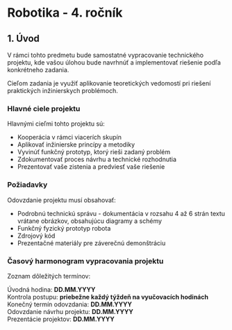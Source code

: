 
# Robotika - 4. ročník

## 1. Úvod

V rámci tohto predmetu bude samostatné vypracovanie technického projektu, kde vašou úlohou bude navrhnúť a implementovať riešenie podľa konkrétneho zadania.

Cieľom zadania je využiť aplikovanie teoretických vedomostí pri riešení praktických inžinierskych problémoch.

### Hlavné ciele projektu

Hlavnými cieľmi tohto projektu sú:

* Kooperácia v rámci viacerích skupín
* Aplikovať inžinierske princípy a metodiky
* Vyvinúť funkčný prototyp, ktorý rieši zadaný problém
* Zdokumentovať proces návrhu a technické rozhodnutia
* Prezentovať vaše zistenia a predviesť vaše riešenie

### Požiadavky

Odovzdanie projektu musí obsahovať:

* Podrobnú technickú správu - dokumentácia v rozsahu 4 až 6 strán textu vrátane obrázkov, obsahujúcu diagramy a schémy
* Funkčný fyzický prototyp robota
* Zdrojový kód
* Prezentačné materiály pre záverečnú demonštráciu

### Časový harmonogram vypracovania projektu

Zoznam dôležitých termínov:

Úvodná hodina: **DD.MM.YYYY**  
Kontrola postupu: **priebežne každý týždeň na vyučovacích hodinách**  
Konečný termín odovzdania: **DD.MM.YYYY**  
Odovzdanie návrhu projektu: **DD.MM.YYYY**  
Prezentácie projektov: **DD.MM.YYYY**  
